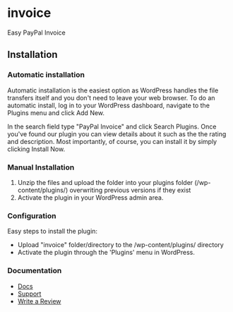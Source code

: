 # invoice
Easy PayPal Invoice 


## Installation

### Automatic installation

Automatic installation is the easiest option as WordPress handles the file transfers itself and you don't need to leave your web browser. To do an automatic install, log in to your WordPress dashboard, navigate to the Plugins menu and click Add New.

In the search field type "PayPal Invoice" and click Search Plugins. Once you've found our plugin you can view details about it such as the the rating and description. Most importantly, of course, you can install it by simply clicking Install Now.

### Manual Installation

1. Unzip the files and upload the folder into your plugins folder (/wp-content/plugins/) overwriting previous versions if they exist
2. Activate the plugin in your WordPress admin area.


### Configuration

Easy steps to install the plugin:

*	Upload "invoice" folder/directory to the /wp-content/plugins/ directory
*	Activate the plugin through the 'Plugins' menu in WordPress.

### Documentation

*	<a href="https://www.premiumdev.com/product/paypal-invoice/" target="_blank">Docs</a>
*	<a href="http://wordpress.org/support/plugin/invoice" target="_blank">Support</a>
*	<a href="http://wordpress.org/support/view/plugin-reviews/invoice" target="_blank">Write a Review</a>